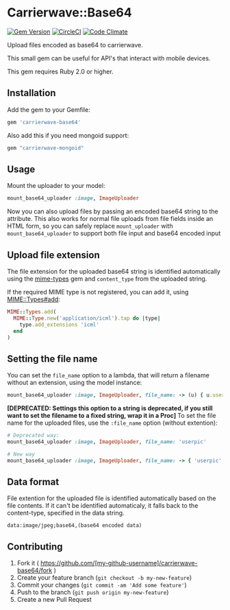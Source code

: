 # Carrierwave::Base64

[![Gem Version](https://badge.fury.io/rb/carrierwave-base64.svg)](http://badge.fury.io/rb/carrierwave-base64)
[![CircleCI](https://dl.circleci.com/status-badge/img/gh/y9v/carrierwave-base64/tree/master.svg?style=svg)](https://dl.circleci.com/status-badge/redirect/gh/y9v/carrierwave-base64/tree/master)
[![Code Climate](https://codeclimate.com/github/y9v/carrierwave-base64/badges/gpa.svg)](https://codeclimate.com/github/y9v/carrierwave-base64)

Upload files encoded as base64 to carrierwave.

This small gem can be useful for API's that interact with mobile devices.

This gem requires Ruby 2.0 or higher.

## Installation

Add the gem to your Gemfile:

```ruby
gem 'carrierwave-base64'
```

Also add this if you need mongoid support:

```ruby
gem "carrierwave-mongoid"
```

## Usage

Mount the uploader to your model:

```ruby
mount_base64_uploader :image, ImageUploader
```

Now you can also upload files by passing an encoded base64 string to the attribute. This also works for normal file uploads from file fields inside an HTML form, so you can safely replace `mount_uploader` with `mount_base64_uploader` to support both file input and base64 encoded input

## Upload file extension

The file extension for the uploaded base64 string is identified automatically using the [mime-types](https://github.com/mime-types/ruby-mime-types/) gem and `content_type` from the uploaded string.

If the required MIME type is not registered, you can add it, using [MIME::Types#add](http://www.rubydoc.info/gems/mime-types/MIME/Types#add-class_method):

```ruby
MIME::Types.add(
  MIME::Type.new('application/icml').tap do |type|
    type.add_extensions 'icml'
  end
)
```

## Setting the file name

You can set the `file_name` option to a lambda, that will return a filename without an extension, using the model instance:

```ruby
mount_base64_uploader :image, ImageUploader, file_name: -> (u) { u.username }
```

**[DEPRECATED: Settings this option to a string is deprecated, if you still want to set the filename to a fixed string, wrap it in a Proc]** To set the file name for the uploaded files, use the `:file_name` option (without extention):

```ruby
# Deprecated way:
mount_base64_uploader :image, ImageUploader, file_name: 'userpic'

# New way
mount_base64_uploader :image, ImageUploader, file_name: -> { 'userpic' }
```

## Data format

File extention for the uploaded file is identified automatically based on the file contents. If it can't be identified automaticaly, it falls back to the content-type, specified in the data string.

```
data:image/jpeg;base64,(base64 encoded data)
```

## Contributing

1. Fork it ( https://github.com/[my-github-username]/carrierwave-base64/fork )
2. Create your feature branch (`git checkout -b my-new-feature`)
3. Commit your changes (`git commit -am 'Add some feature'`)
4. Push to the branch (`git push origin my-new-feature`)
5. Create a new Pull Request
